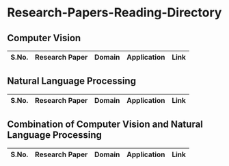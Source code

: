 # Research-Papers-Reading-Directory

## Computer Vision

| S.No. | Research Paper | Domain | Application | Link |
| ---- | ---- | ---- | ---- | ---- |

## Natural Language Processing

| S.No. | Research Paper | Domain | Application | Link |
| ---- | ---- | ---- | ---- | ---- |

## Combination of Computer Vision and Natural Language Processing

| S.No. | Research Paper | Domain | Application | Link |
| ---- | ---- | ---- | ---- | ---- |
